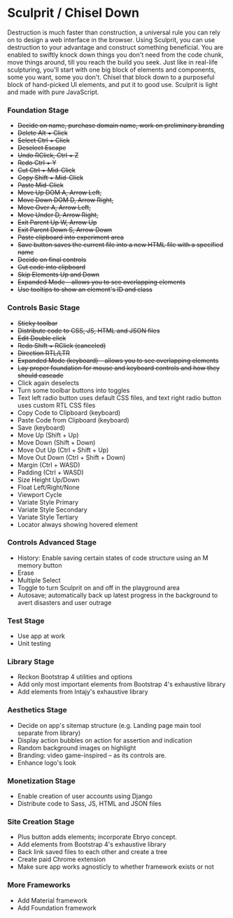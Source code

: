 # Sculprit / Chisel Down  
Destruction is much faster than construction, a universal rule you can rely on to design a web interface in the browser. Using Sculprit, you can use destruction to your advantage and construct something beneficial. You are enabled to swiftly knock down things you don't need from the code chunk, move things around, till you reach the build you seek. Just like in real-life sculpturing, you'll start with one big block of elements and components, some you want, some you don't. Chisel that block down to a purposeful block of hand-picked UI elements, and put it to good use. Sculprit is light and made with pure JavaScript.
 
### Foundation Stage
  - ~~Decide on name, purchase domain name, work on preliminary branding~~
  - ~~Delete            Alt + Click~~
  - ~~Select            Ctrl + Click~~
  - ~~Deselect          Escape~~
  - ~~Undo              RClick,         Ctrl + Z~~
  - ~~Redo              Ctrl + Y~~
  - ~~Cut               Ctrl + Mid-Click~~
  - ~~Copy              Shift + Mid-Click~~
  - ~~Paste             Mid-Click~~
  - ~~Move Up DOM       A, Arrow Left,~~
  - ~~Move Down DOM     D, Arrow Right,~~
  - ~~Move Over         A, Arrow Left,~~
  - ~~Move Under        D, Arrow Right,~~
  - ~~Exit Parent Up    W, Arrow Up~~
  - ~~Exit Parent Down  S, Arrow Down~~
  - ~~Paste clipboard into experiment area~~
  - ~~Save button saves the current file into a new HTML file with a specified name~~
  - ~~Decide on final controls~~
  - ~~Cut code into clipboard~~
  - ~~Skip Elements Up and Down~~
  - ~~Expanded Mode – allows you to see overlapping elements~~
  - ~~Use tooltips to show an element's ID and class~~

### Controls Basic Stage
  - ~~Sticky toolbar~~
  - ~~Distribute code to CSS, JS, HTML and JSON files~~
  - ~~Edit              Double click~~
  - ~~Redo              Shift + RClick (canceled)~~
  - ~~Direction RTL/LTR~~
  - ~~Expanded Mode (keyboard) – allows you to see overlapping elements~~
  - ~~Lay proper foundation for mouse and keyboard controls and how they should cascade~~
  - Click again deselects
  - Turn some toolbar buttons into toggles
  - Text left radio button uses default CSS files, and text right radio button uses custom RTL CSS files
  - Copy Code to Clipboard (keyboard)
  - Paste Code from Clipboard (keyboard)
  - Save (keyboard)
  - Move Up (Shift + Up)
  - Move Down (Shift + Down)
  - Move Out Up (Ctrl + Shift + Up)
  - Move Out Down (Ctrl + Shift + Down)
  - Margin (Ctrl + WASD)
  - Padding (Ctrl + WASD)
  - Size Height Up/Down
  - Float Left/Right/None
  - Viewport Cycle
  - Variate Style Primary 
  - Variate Style Secondary 
  - Variate Style Tertiary 
  - Locator always showing hovered element

### Controls Advanced Stage
  - History: Enable saving certain states of code structure using an M memory button
  - Erase
  - Multiple Select
  - Toggle to turn Sculprit on and off in the playground area
  - Autosave; automatically back up latest progress in the background to avert disasters and user outrage

### Test Stage
  - Use app at work
  - Unit testing

### Library Stage
  - Reckon Bootstrap 4 utilities and options
  - Add only most important elements from Bootstrap 4's exhaustive library
  - Add elements from Intajy's exhaustive library  

### Aesthetics Stage
  - Decide on app's sitemap structure (e.g. Landing page main tool separate from library)
  - Display action bubbles on action for assertion and indication
  - Random background images on highlight
  - Branding: video game-inspired – as its controls are.
  - Enhance logo's look

### Monetization Stage
  - Enable creation of user accounts using Django
  - Distribute code to Sass, JS, HTML and JSON files

### Site Creation Stage
  - Plus button adds elements; incorporate Ebryo concept.
  - Add elements from Bootstrap 4's exhaustive library
  - Back link saved files to each other and create a tree
  - Create paid Chrome extension 
  - Make sure app works agnosticly to whether framework exists or not

### More Frameworks
  - Add Material framework
  - Add Foundation framework

